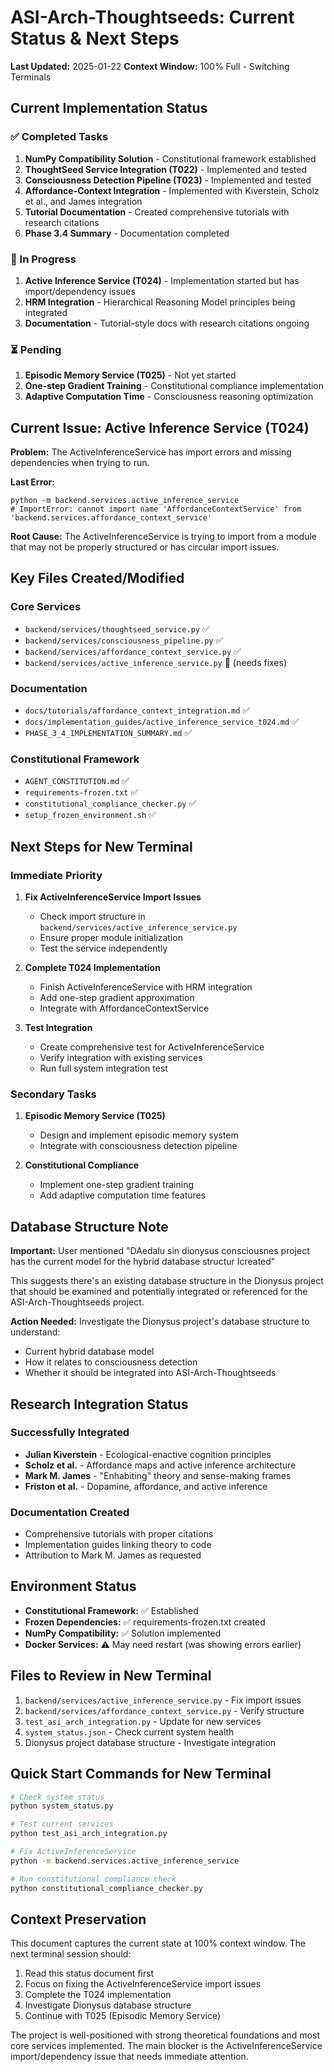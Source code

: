 # ASI-Arch-Thoughtseeds: Current Status & Next Steps

**Last Updated:** 2025-01-22
**Context Window:** 100% Full - Switching Terminals

## Current Implementation Status

### ✅ Completed Tasks
1. **NumPy Compatibility Solution** - Constitutional framework established
2. **ThoughtSeed Service Integration (T022)** - Implemented and tested
3. **Consciousness Detection Pipeline (T023)** - Implemented and tested
4. **Affordance-Context Integration** - Implemented with Kiverstein, Scholz et al., and James integration
5. **Tutorial Documentation** - Created comprehensive tutorials with research citations
6. **Phase 3.4 Summary** - Documentation completed

### 🔄 In Progress
1. **Active Inference Service (T024)** - Implementation started but has import/dependency issues
2. **HRM Integration** - Hierarchical Reasoning Model principles being integrated
3. **Documentation** - Tutorial-style docs with research citations ongoing

### ⏳ Pending
1. **Episodic Memory Service (T025)** - Not yet started
2. **One-step Gradient Training** - Constitutional compliance implementation
3. **Adaptive Computation Time** - Consciousness reasoning optimization

## Current Issue: Active Inference Service (T024)

**Problem:** The ActiveInferenceService has import errors and missing dependencies when trying to run.

**Last Error:** 
```
python -m backend.services.active_inference_service
# ImportError: cannot import name 'AffordanceContextService' from 'backend.services.affordance_context_service'
```

**Root Cause:** The ActiveInferenceService is trying to import from a module that may not be properly structured or has circular import issues.

## Key Files Created/Modified

### Core Services
- `backend/services/thoughtseed_service.py` ✅
- `backend/services/consciousness_pipeline.py` ✅  
- `backend/services/affordance_context_service.py` ✅
- `backend/services/active_inference_service.py` 🔄 (needs fixes)

### Documentation
- `docs/tutorials/affordance_context_integration.md` ✅
- `docs/implementation_guides/active_inference_service_t024.md` ✅
- `PHASE_3_4_IMPLEMENTATION_SUMMARY.md` ✅

### Constitutional Framework
- `AGENT_CONSTITUTION.md` ✅
- `requirements-frozen.txt` ✅
- `constitutional_compliance_checker.py` ✅
- `setup_frozen_environment.sh` ✅

## Next Steps for New Terminal

### Immediate Priority
1. **Fix ActiveInferenceService Import Issues**
   - Check import structure in `backend/services/active_inference_service.py`
   - Ensure proper module initialization
   - Test the service independently

2. **Complete T024 Implementation**
   - Finish ActiveInferenceService with HRM integration
   - Add one-step gradient approximation
   - Integrate with AffordanceContextService

3. **Test Integration**
   - Create comprehensive test for ActiveInferenceService
   - Verify integration with existing services
   - Run full system integration test

### Secondary Tasks
1. **Episodic Memory Service (T025)**
   - Design and implement episodic memory system
   - Integrate with consciousness detection pipeline

2. **Constitutional Compliance**
   - Implement one-step gradient training
   - Add adaptive computation time features

## Database Structure Note

**Important:** User mentioned "DAedalu sin dionysus consciousnes project has the current model for the hybrid database structur Icreated"

This suggests there's an existing database structure in the Dionysus project that should be examined and potentially integrated or referenced for the ASI-Arch-Thoughtseeds project.

**Action Needed:** Investigate the Dionysus project's database structure to understand:
- Current hybrid database model
- How it relates to consciousness detection
- Whether it should be integrated into ASI-Arch-Thoughtseeds

## Research Integration Status

### Successfully Integrated
- **Julian Kiverstein** - Ecological-enactive cognition principles
- **Scholz et al.** - Affordance maps and active inference architecture
- **Mark M. James** - "Enhabiting" theory and sense-making frames
- **Friston et al.** - Dopamine, affordance, and active inference

### Documentation Created
- Comprehensive tutorials with proper citations
- Implementation guides linking theory to code
- Attribution to Mark M. James as requested

## Environment Status

- **Constitutional Framework:** ✅ Established
- **Frozen Dependencies:** ✅ requirements-frozen.txt created
- **NumPy Compatibility:** ✅ Solution implemented
- **Docker Services:** ⚠️ May need restart (was showing errors earlier)

## Files to Review in New Terminal

1. `backend/services/active_inference_service.py` - Fix import issues
2. `backend/services/affordance_context_service.py` - Verify structure
3. `test_asi_arch_integration.py` - Update for new services
4. `system_status.json` - Check current system health
5. Dionysus project database structure - Investigate integration

## Quick Start Commands for New Terminal

```bash
# Check system status
python system_status.py

# Test current services
python test_asi_arch_integration.py

# Fix ActiveInferenceService
python -m backend.services.active_inference_service

# Run constitutional compliance check
python constitutional_compliance_checker.py
```

## Context Preservation

This document captures the current state at 100% context window. The next terminal session should:

1. Read this status document first
2. Focus on fixing the ActiveInferenceService import issues
3. Complete the T024 implementation
4. Investigate Dionysus database structure
5. Continue with T025 (Episodic Memory Service)

The project is well-positioned with strong theoretical foundations and most core services implemented. The main blocker is the ActiveInferenceService import/dependency issue that needs immediate attention.
